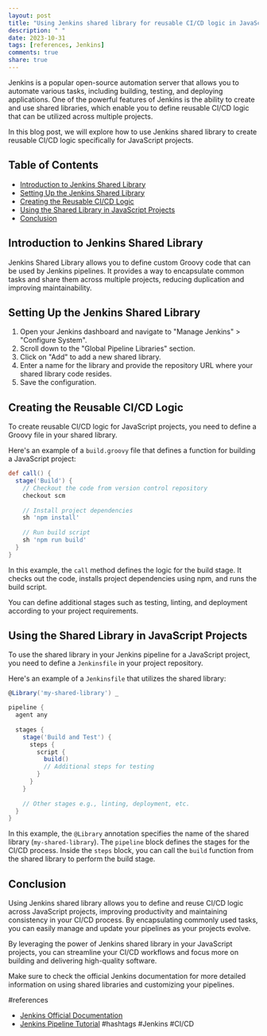 ```yaml
---
layout: post
title: "Using Jenkins shared library for reusable CI/CD logic in JavaScript projects"
description: " "
date: 2023-10-31
tags: [references, Jenkins]
comments: true
share: true
---
```


Jenkins is a popular open-source automation server that allows you to automate various tasks, including building, testing, and deploying applications. One of the powerful features of Jenkins is the ability to create and use shared libraries, which enable you to define reusable CI/CD logic that can be utilized across multiple projects.

In this blog post, we will explore how to use Jenkins shared library to create reusable CI/CD logic specifically for JavaScript projects.

## Table of Contents
- [Introduction to Jenkins Shared Library](#introduction-to-jenkins-shared-library)
- [Setting Up the Jenkins Shared Library](#setting-up-the-jenkins-shared-library)
- [Creating the Reusable CI/CD Logic](#creating-the-reusable-ci/cd-logic)
- [Using the Shared Library in JavaScript Projects](#using-the-shared-library-in-javascript-projects)
- [Conclusion](#conclusion)

## Introduction to Jenkins Shared Library

Jenkins Shared Library allows you to define custom Groovy code that can be used by Jenkins pipelines. It provides a way to encapsulate common tasks and share them across multiple projects, reducing duplication and improving maintainability.

## Setting Up the Jenkins Shared Library

1. Open your Jenkins dashboard and navigate to "Manage Jenkins" > "Configure System".
2. Scroll down to the "Global Pipeline Libraries" section.
3. Click on "Add" to add a new shared library.
4. Enter a name for the library and provide the repository URL where your shared library code resides.
5. Save the configuration.

## Creating the Reusable CI/CD Logic

To create reusable CI/CD logic for JavaScript projects, you need to define a Groovy file in your shared library.

Here's an example of a `build.groovy` file that defines a function for building a JavaScript project:

```groovy
def call() {
  stage('Build') {
    // Checkout the code from version control repository
    checkout scm
    
    // Install project dependencies
    sh 'npm install'
    
    // Run build script
    sh 'npm run build'
  }
}
```

In this example, the `call` method defines the logic for the build stage. It checks out the code, installs project dependencies using npm, and runs the build script.

You can define additional stages such as testing, linting, and deployment according to your project requirements.

## Using the Shared Library in JavaScript Projects

To use the shared library in your Jenkins pipeline for a JavaScript project, you need to define a `Jenkinsfile` in your project repository.

Here's an example of a `Jenkinsfile` that utilizes the shared library:

```groovy
@Library('my-shared-library') _

pipeline {
  agent any
  
  stages {
    stage('Build and Test') {
      steps {
        script {
          build()
          // Additional steps for testing
        }
      }
    }
    
    // Other stages e.g., linting, deployment, etc.
  }
}
```

In this example, the `@Library` annotation specifies the name of the shared library (`my-shared-library`). The `pipeline` block defines the stages for the CI/CD process. Inside the `steps` block, you can call the `build` function from the shared library to perform the build stage.

## Conclusion

Using Jenkins shared library allows you to define and reuse CI/CD logic across JavaScript projects, improving productivity and maintaining consistency in your CI/CD process. By encapsulating commonly used tasks, you can easily manage and update your pipelines as your projects evolve.

By leveraging the power of Jenkins shared library in your JavaScript projects, you can streamline your CI/CD workflows and focus more on building and delivering high-quality software.

Make sure to check the official Jenkins documentation for more detailed information on using shared libraries and customizing your pipelines.

#references
- [Jenkins Official Documentation](https://www.jenkins.io/doc/book/pipeline/shared-libraries/)
- [Jenkins Pipeline Tutorial](https://www.jenkins.io/doc/tutorials/)
#hashtags
#Jenkins #CI/CD